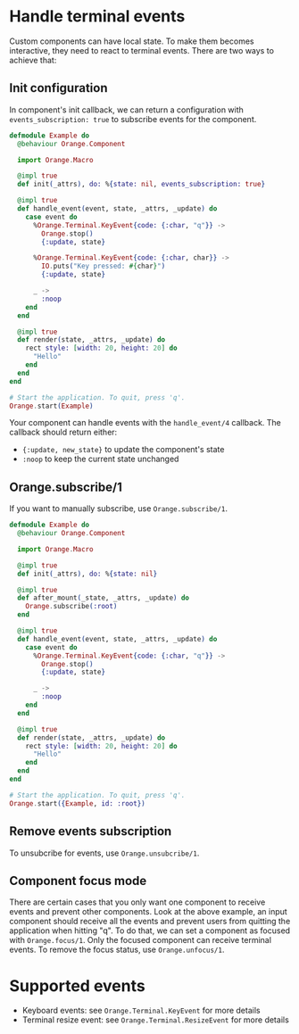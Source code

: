 # Handle terminal events

Custom components can have local state. To make them becomes interactive, they need to react to terminal events. There are two ways to achieve that:

## Init configuration

In component's init callback, we can return a configuration with `events_subscription: true` to subscribe events for the component.

```elixir
defmodule Example do
  @behaviour Orange.Component

  import Orange.Macro

  @impl true
  def init(_attrs), do: %{state: nil, events_subscription: true}

  @impl true
  def handle_event(event, state, _attrs, _update) do
    case event do
      %Orange.Terminal.KeyEvent{code: {:char, "q"}} ->
        Orange.stop()
        {:update, state}

      %Orange.Terminal.KeyEvent{code: {:char, char}} ->
        IO.puts("Key pressed: #{char}")
        {:update, state}

      _ ->
        :noop
    end
  end

  @impl true
  def render(state, _attrs, _update) do
    rect style: [width: 20, height: 20] do
      "Hello"
    end
  end
end

# Start the application. To quit, press 'q'.
Orange.start(Example)
```

Your component can handle events with the `handle_event/4` callback. The callback should return either:
- `{:update, new_state}` to update the component's state
- `:noop` to keep the current state unchanged

## Orange.subscribe/1

If you want to manually subscribe, use `Orange.subscribe/1`.

```elixir
defmodule Example do
  @behaviour Orange.Component

  import Orange.Macro

  @impl true
  def init(_attrs), do: %{state: nil}

  @impl true
  def after_mount(_state, _attrs, _update) do
    Orange.subscribe(:root)
  end

  @impl true
  def handle_event(event, state, _attrs, _update) do
    case event do
      %Orange.Terminal.KeyEvent{code: {:char, "q"}} ->
        Orange.stop()
        {:update, state}

      _ ->
        :noop
    end
  end

  @impl true
  def render(state, _attrs, _update) do
    rect style: [width: 20, height: 20] do
      "Hello"
    end
  end
end

# Start the application. To quit, press 'q'.
Orange.start({Example, id: :root})
```

## Remove events subscription

To unsubcribe for events, use `Orange.unsubcribe/1`.

## Component focus mode

There are certain cases that you only want one component to receive events and prevent other components. Look at the above example, an input component should receive all the events and prevent users from quitting the application when hitting "q". To do that, we can set a component as focused with `Orange.focus/1`. Only the focused component can receive terminal events. To remove the focus status, use `Orange.unfocus/1`.

# Supported events

- Keyboard events: see `Orange.Terminal.KeyEvent` for more details
- Terminal resize event: see `Orange.Terminal.ResizeEvent` for more details
